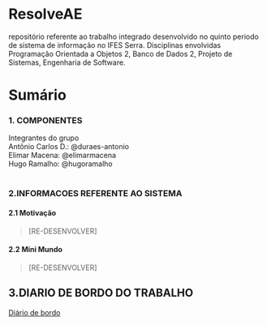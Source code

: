 # ResolveAE<br>
repositório referente ao trabalho integrado desenvolvido no quinto periodo de sistema de informação no IFES Serra. Disciplinas envolvidas Programação Orientada a Objetos 2, Banco de Dados 2, Projeto de Sistemas, Engenharia de Software.

# Sumário<br>

### 1. COMPONENTES<br>
Integrantes do grupo<br>
Antônio Carlos D.: @duraes-antonio<br>
Elimar Macena: @elimarmacena<br>
Hugo Ramalho: @hugoramalho<br><br>


### 2.INFORMACOES REFERENTE AO SISTEMA<br>
#### 2.1 Motivação<br>
>[RE-DESENVOLVER]<br>

#### 2.2 Mini Mundo<br>
>[RE-DESENVOLVER]<br>

## 3.DIARIO DE BORDO DO TRABALHO <br>
<a href="https://docs.google.com/document/d/1IdetJXo8JxywMN9Et_-meReJdg83JbfsaWmf0YkEg0g/edit?usp=sharing">Diário de bordo</a>





